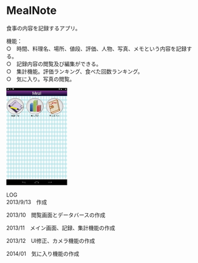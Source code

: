 MealNote
=================================
食事の内容を記録するアプリ。

機能：<br>
○　時間、料理名、場所、値段、評価、人物、写真、メモという内容を記録する。<br>
○　記録内容の閲覧及び編集ができる。<br>
○　集計機能。評価ランキング、食べた回数ランキング。<br>
○　気に入り。写真の閲覧。

![myshot](https://raw.githubusercontent.com/scobin/MealNote/master/Screenshot_2014-05-06-12-00-22.jpg)

LOG<br>
2013/9/13　作成

2013/10　閲覧画面とデータバースの作成

2013/11　メイン画面、記録、集計機能の作成

2013/12　UI修正、カメラ機能の作成

2014/01　気に入り機能の作成

